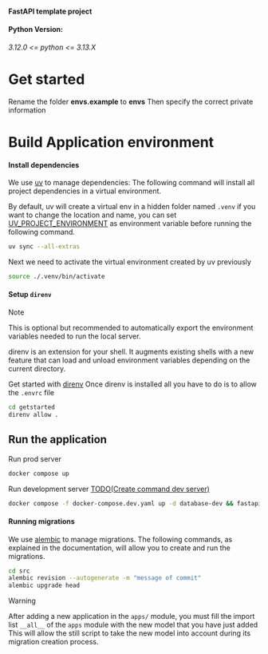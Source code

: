 #### FastAPI template project

#### Python Version:

_3.12.0 <= python <= 3.13.X_

# Get started

Rename the folder **envs.example** to **envs**
Then specify the correct private information

# Build Application environment

#### Install dependencies
We use [uv](https://docs.astral.sh/uv/getting-started/installation/#standalone-installer) to manage dependencies:
The following command will install all project dependencies in a virtual environment.

By default, uv will create a virtual env in a hidden folder named `.venv` if you want to change the location and name,
you can set [UV_PROJECT_ENVIRONMENT](https://docs.astral.sh/uv/concepts/projects/config/#project-environment-path)
as environment variable before running the following command.
```bash
uv sync --all-extras
```

Next we need to activate the virtual environment created by uv previously
```bash
source ./.venv/bin/activate
```

#### Setup `direnv`

> [!NOTE]
>
> This is optional but recommended to automatically export the environment variables
> needed to run the local server.
>
> direnv is an extension for your shell. It augments existing shells
> with a new feature that can load and unload environment variables
> depending on the current directory.

Get started with [direnv](https://direnv.net/#getting-started)
Once direnv is installed all you have to do is to allow the `.envrc` file

```bash
cd getstarted
direnv allow .
```

## Run the application

Run prod server
```bash
docker compose up
```

Run development server
[TODO(Create command dev server)](https://github.com/meschac38700/fastapi_getstarted/issues/6)
```bash
docker compose -f docker-compose.dev.yaml up -d database-dev && fastapi dev src/main.py
```

#### Running migrations
We use [alembic](https://alembic.sqlalchemy.org/en/latest/tutorial.html) to manage migrations.
The following commands, as explained in the documentation, will allow you to create and run the migrations.

```bash
cd src
alembic revision --autogenerate -m "message of commit"
alembic upgrade head
```

> [!WARNING]
> After adding a new application in the `apps/` module,
> you must fill the import list `__all__` of the `apps` module with the new model that you have just added
> This will allow the still script to take the new model into account during its migration creation process.
